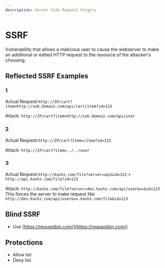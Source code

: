 ```yaml
---
description: Server Side Request Forgery
---
```


# SSRF

Vulnerability that allows a malicious user to cause the webserver to make an additional or edited HTTP request to the
resource of the attacker's choosing.

## Reflected SSRF Examples

### 1

Actual Request:`http://IP/cart?item=http://sub.domain.com/api/cart/item?id=123`

Attack: `http://IP/cart?item=http://sub.domain.com/api/user`

### 2

Actual Request:`http://IP/cart?item=/item?id=123`

Attack: `http://IP/cart?item=../../user`

### 3

Actual Request:`http://kashz.com/file?server=api&id=123` > `http://api.kashz.com/file?id=123`

Attack: `http://kashz.com/file?server=dev.kashz.com/api/user&x=&id=123`
This forces the server to make request like `http://dev.kashz.com/api/user&x=.kashz.com/file&id=123`

## Blind SSRF

* Use [https://requestbin.com/](https://requestbin.com/)

## Protections

* Allow list
* Deny list